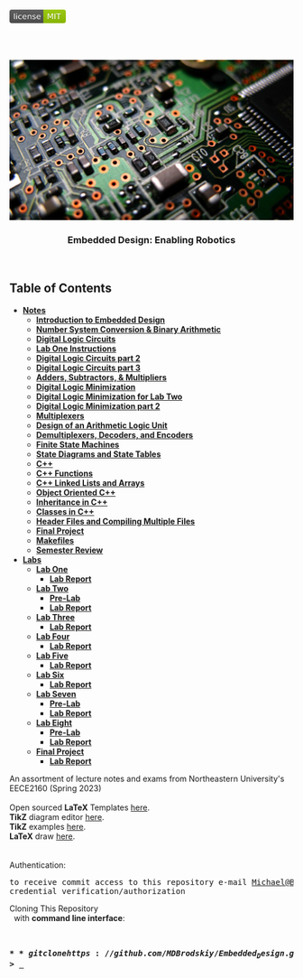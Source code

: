 <!-- PROJECT LOGO -->
<br />
<p align="left">
  <a href="https://github.com/MDBrodskiy/Embedded_Design/tree/master/LICENSE">
    <img src="images/LicenseImage.svg" alt="license" width="100" height="24"></a>
</p>
<br/>
<br/>

<!-- BACKGROUND & TITLE -->
<p align="center">
  <a href="https://github.com/MDBrodskiy/Embedded_Design">
    <img src="images/background.png" alt="background">
  </a>
  <h3 align="center">Embedded Design: Enabling Robotics</h3>
<br />
</p>

<!-- TABLE OF CONTENTS -->
## Table of Contents

* [**Notes**](https://github.com/MDBrodskiy/Embedded_Design/tree/master/Notes/)
    * [**Introduction to Embedded Design**](https://github.com/MDBrodskiy/Embedded_Design/tree/master/Notes/Section1.pdf)
    * [**Number System Conversion \& Binary Arithmetic**](https://github.com/MDBrodskiy/Embedded_Design/tree/master/Notes/Section2.pdf)
    * [**Digital Logic Circuits**](https://github.com/MDBrodskiy/Embedded_Design/tree/master/Notes/Section3.pdf)
    * [**Lab One Instructions**](https://github.com/MDBrodskiy/Embedded_Design/tree/master/Notes/Section4.pdf)
    * [**Digital Logic Circuits part 2**](https://github.com/MDBrodskiy/Embedded_Design/tree/master/Notes/Section5.pdf)
    * [**Digital Logic Circuits part 3**](https://github.com/MDBrodskiy/Embedded_Design/tree/master/Notes/Section6.pdf)
    * [**Adders, Subtractors, \& Multipliers**](https://github.com/MDBrodskiy/Embedded_Design/tree/master/Notes/Section7.pdf)
    * [**Digital Logic Minimization**](https://github.com/MDBrodskiy/Embedded_Design/tree/master/Notes/Section8.pdf)
    * [**Digital Logic Minimization for Lab Two**](https://github.com/MDBrodskiy/Embedded_Design/tree/master/Notes/Section9.pdf)
    * [**Digital Logic Minimization part 2**](https://github.com/MDBrodskiy/Embedded_Design/tree/master/Notes/Section10.pdf)
    * [**Multiplexers**](https://github.com/MDBrodskiy/Embedded_Design/tree/master/Notes/Section11.pdf)
    * [**Design of an Arithmetic Logic Unit**](https://github.com/MDBrodskiy/Embedded_Design/tree/master/Notes/Section12.pdf)
    * [**Demultiplexers, Decoders, and Encoders**](https://github.com/MDBrodskiy/Embedded_Design/tree/master/Notes/Section13.pdf)
    * [**Finite State Machines**](https://github.com/MDBrodskiy/Embedded_Design/tree/master/Notes/Section14.pdf)
    * [**State Diagrams and State Tables**](https://github.com/MDBrodskiy/Embedded_Design/tree/master/Notes/Section15.pdf)
    * [**C++**](https://github.com/MDBrodskiy/Embedded_Design/tree/master/Notes/Section16.pdf)
    * [**C++ Functions**](https://github.com/MDBrodskiy/Embedded_Design/tree/master/Notes/Section17.pdf)
    * [**C++ Linked Lists and Arrays**](https://github.com/MDBrodskiy/Embedded_Design/tree/master/Notes/Section18.pdf)
    * [**Object Oriented C++**](https://github.com/MDBrodskiy/Embedded_Design/tree/master/Notes/Section19.pdf)
    * [**Inheritance in C++**](https://github.com/MDBrodskiy/Embedded_Design/tree/master/Notes/Section20.pdf)
    * [**Classes in C++**](https://github.com/MDBrodskiy/Embedded_Design/tree/master/Notes/Section21.pdf)
    * [**Header Files and Compiling Multiple Files**](https://github.com/MDBrodskiy/Embedded_Design/tree/master/Notes/Section22.pdf)
    * [**Final Project**](https://github.com/MDBrodskiy/Embedded_Design/tree/master/Notes/Section23.pdf)
    * [**Makefiles**](https://github.com/MDBrodskiy/Embedded_Design/tree/master/Notes/Section24.pdf)
    * [**Semester Review**](https://github.com/MDBrodskiy/Embedded_Design/tree/master/Notes/Section25.pdf)
* [**Labs**](https://github.com/MDBrodskiy/Embedded_Design/tree/master/Labs/)
    * [**Lab One**](https://github.com/MDBrodskiy/Embedded_Design/tree/master/Labs/Lab%202/)
        * [**Lab Report**](https://github.com/MDBrodskiy/Embedded_Design/tree/master/Labs/Lab%201/Lab.pdf)
    * [**Lab Two**](https://github.com/MDBrodskiy/Embedded_Design/tree/master/Labs/Lab%202/)
        * [**Pre-Lab**](https://github.com/MDBrodskiy/Embedded_Design/tree/master/Labs/Lab%202/Prelab.pdf)
        * [**Lab Report**](https://github.com/MDBrodskiy/Embedded_Design/tree/master/Labs/Lab%202/Lab.pdf)
    * [**Lab Three**](https://github.com/MDBrodskiy/Embedded_Design/tree/master/Labs/Lab%203/)
        * [**Lab Report**](https://github.com/MDBrodskiy/Embedded_Design/tree/master/Labs/Lab%203/Lab.pdf)
    * [**Lab Four**](https://github.com/MDBrodskiy/Embedded_Design/tree/master/Labs/Lab%204/)
        * [**Lab Report**](https://github.com/MDBrodskiy/Embedded_Design/tree/master/Labs/Lab%204/Lab.pdf)
    * [**Lab Five**](https://github.com/MDBrodskiy/Embedded_Design/tree/master/Labs/Lab%205/)
        * [**Lab Report**](https://github.com/MDBrodskiy/Embedded_Design/tree/master/Labs/Lab%205/Lab.pdf)
    * [**Lab Six**](https://github.com/MDBrodskiy/Embedded_Design/tree/master/Labs/Lab%206/)
        * [**Lab Report**](https://github.com/MDBrodskiy/Embedded_Design/tree/master/Labs/Lab%206/Lab.pdf)
    * [**Lab Seven**](https://github.com/MDBrodskiy/Embedded_Design/tree/master/Labs/Lab%207/)
        * [**Pre-Lab**](https://github.com/MDBrodskiy/Embedded_Design/tree/master/Labs/Lab%207/Prelab.pdf)
        * [**Lab Report**](https://github.com/MDBrodskiy/Embedded_Design/tree/master/Labs/Lab%207/Lab.pdf)
    * [**Lab Eight**](https://github.com/MDBrodskiy/Embedded_Design/tree/master/Labs/Lab%208/)
        * [**Pre-Lab**](https://github.com/MDBrodskiy/Embedded_Design/tree/master/Labs/Lab%208/Prelab.pdf)
        * [**Lab Report**](https://github.com/MDBrodskiy/Embedded_Design/tree/master/Labs/Lab%208/Lab.pdf)
    * [**Final Project**](https://github.com/MDBrodskiy/Embedded_Design/tree/master/Labs/Final%20Project/)
        * [**Lab Report**](https://github.com/MDBrodskiy/Embedded_Design/tree/master/Labs/Final%20Project/Lab.pdf)

<!--
  * [**Chapter 1**](#Notes/Chapter\ 1)
* [**Exams**](#Exams)
* [**Projects**](#Projects)
-->


An assortment of lecture notes and exams from Northeastern University's EECE2160 (Spring 2023)
<br/> <br/> 
Open sourced **LaTeX** Templates [here](https://www.latextemplates.com/).
<br/>
**TikZ** diagram editor [here](https://www.mathcha.io/editor).
<br/>
**TikZ** examples [here](https://www.texample.net/tikz/example).
<br/>
**LaTeX** draw [here](https://www.latexdraw.com/).
<br/> <br/> <br/>
Authentication:   
    <pre>to receive commit access to this repository e-mail Michael@Brodskiy.com for credential verification/authorization</pre>

Cloning This Repository
</br>&nbsp;&nbsp;with **command line interface**:
    <pre>    
    **$** git clone https://github.com/MDBrodskiy/Embedded_Design.git    
    **$** **>**  **_**
    </pre>
